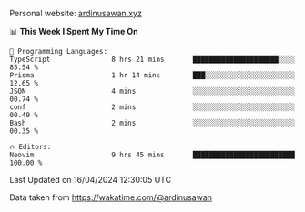 Personal website: [ardinusawan.xyz](https://ardinusawan.xyz)

<!--START_SECTION:waka-->
📊 **This Week I Spent My Time On** 

```text
💬 Programming Languages: 
TypeScript               8 hrs 21 mins       █████████████████████░░░░   85.54 % 
Prisma                   1 hr 14 mins        ███░░░░░░░░░░░░░░░░░░░░░░   12.65 % 
JSON                     4 mins              ░░░░░░░░░░░░░░░░░░░░░░░░░   00.74 % 
conf                     2 mins              ░░░░░░░░░░░░░░░░░░░░░░░░░   00.49 % 
Bash                     2 mins              ░░░░░░░░░░░░░░░░░░░░░░░░░   00.35 % 

🔥 Editors: 
Neovim                   9 hrs 45 mins       █████████████████████████   100.00 % 
```


 Last Updated on 16/04/2024 12:30:05 UTC
<!--END_SECTION:waka-->
Data taken from https://wakatime.com/@ardinusawan
